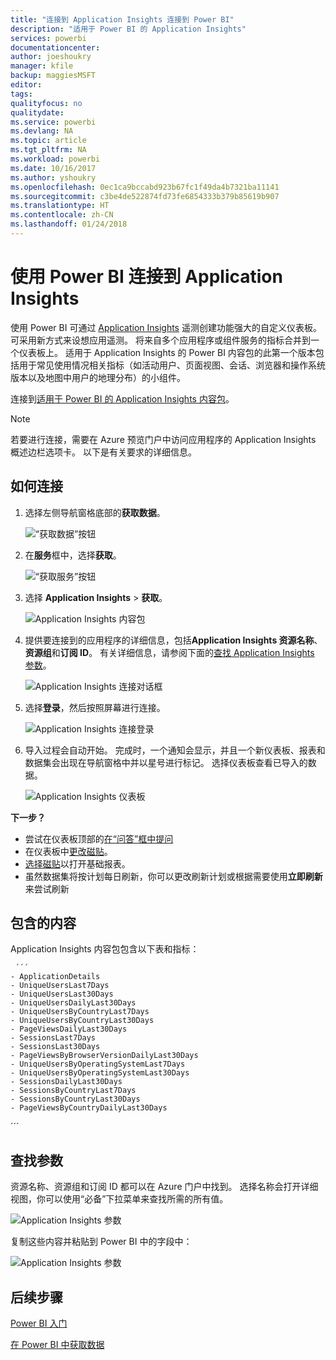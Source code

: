 ```yaml
---
title: "连接到 Application Insights 连接到 Power BI"
description: "适用于 Power BI 的 Application Insights"
services: powerbi
documentationcenter: 
author: joeshoukry
manager: kfile
backup: maggiesMSFT
editor: 
tags: 
qualityfocus: no
qualitydate: 
ms.service: powerbi
ms.devlang: NA
ms.topic: article
ms.tgt_pltfrm: NA
ms.workload: powerbi
ms.date: 10/16/2017
ms.author: yshoukry
ms.openlocfilehash: 0ec1ca9bccabd923b67fc1f49da4b7321ba11141
ms.sourcegitcommit: c3be4de522874fd73fe6854333b379b85619b907
ms.translationtype: HT
ms.contentlocale: zh-CN
ms.lasthandoff: 01/24/2018
---
```

# <a name="connect-to-application-insights-with-power-bi"></a>使用 Power BI 连接到 Application Insights
使用 Power BI 可通过 [Application Insights](https://azure.microsoft.com/documentation/articles/app-insights-overview/) 遥测创建功能强大的自定义仪表板。 可采用新方式来设想应用遥测。 将来自多个应用程序或组件服务的指标合并到一个仪表板上。 适用于 Application Insights 的 Power BI 内容包的此第一个版本包括用于常见使用情况相关指标（如活动用户、页面视图、会话、浏览器和操作系统版本以及地图中用户的地理分布）的小组件。

连接到[适用于 Power BI 的 Application Insights 内容包](https://app.powerbi.com/getdata/services/application-insights)。

>[!NOTE]
>若要进行连接，需要在 Azure 预览门户中访问应用程序的 Application Insights 概述边栏选项卡。 以下是有关要求的详细信息。

## <a name="how-to-connect"></a>如何连接
1. 选择左侧导航窗格底部的**获取数据**。
   
    ![“获取数据”按钮](media/service-connect-to-application-insights/pbi_getdata.png)
2. 在**服务**框中，选择**获取**。
   
    ![“获取服务”按钮](media/service-connect-to-application-insights/pbi_getservices.png)
3. 选择 **Application Insights**  >  **获取**。
   
    ![Application Insights 内容包](media/service-connect-to-application-insights/appinsights.png)
4. 提供要连接到的应用程序的详细信息，包括**Application Insights 资源名称**、**资源组**和**订阅 ID**。 有关详细信息，请参阅下面的[查找 Application Insights 参数](#FindingAppInsightsParams)。
   
    ![Application Insights 连接对话框](media/service-connect-to-application-insights/pbi_contpkappinsitconnectndialog.png)    
5. 选择**登录**，然后按照屏幕进行连接。
   
    ![Application Insights 连接登录](media/service-connect-to-application-insights/pbi_contpkappinsitconnectn2.png)
6. 导入过程会自动开始。 完成时，一个通知会显示，并且一个新仪表板、报表和数据集会出现在导航窗格中并以星号进行标记。  选择仪表板查看已导入的数据。
   
    ![Application Insights 仪表板](media/service-connect-to-application-insights/pbi_contpkappinsitdash.png)

**下一步？**

* 尝试在仪表板顶部的[在“问答”框中提问](power-bi-q-and-a.md)
* 在仪表板中[更改磁贴](service-dashboard-edit-tile.md)。
* [选择磁贴](service-dashboard-tiles.md)以打开基础报表。
* 虽然数据集将按计划每日刷新，你可以更改刷新计划或根据需要使用**立即刷新**来尝试刷新

## <a name="whats-included"></a>包含的内容
Application Insights 内容包包含以下表和指标：  

     ´´´
    - ApplicationDetails  
    - UniqueUsersLast7Days   
    - UniqueUsersLast30Days   
    - UniqueUsersDailyLast30Days  
    - UniqueUsersByCountryLast7Days  
    - UniqueUsersByCountryLast30Days   
    - PageViewsDailyLast30Days   
    - SessionsLast7Days   
    - SessionsLast30Days  
    - PageViewsByBrowserVersionDailyLast30Days   
    - UniqueUsersByOperatingSystemLast7Days   
    - UniqueUsersByOperatingSystemLast30Days    
    - SessionsDailyLast30Days   
    - SessionsByCountryLast7Days   
    - SessionsByCountryLast30Days   
    - PageViewsByCountryDailyLast30Days  
   ´´´ 

<a name="FindingAppInsightsParams"></a>

## <a name="finding-parameters"></a>查找参数
资源名称、资源组和订阅 ID 都可以在 Azure 门户中找到。 选择名称会打开详细视图，你可以使用“必备”下拉菜单来查找所需的所有值。

![Application Insights 参数](media/service-connect-to-application-insights/pbi_contpkappinsitparams.png)

复制这些内容并粘贴到 Power BI 中的字段中：

![Application Insights 参数](media/service-connect-to-application-insights/pbi_contpkappinsitparam2.png)

## <a name="next-steps"></a>后续步骤
[Power BI 入门](service-get-started.md)

[在 Power BI 中获取数据](service-get-data.md)


